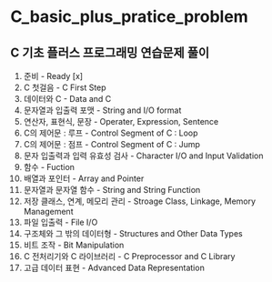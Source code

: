 # C_basic_plus_pratice_problem

## C 기초 플러스 프로그래밍 연습문제 풀이 

1. 준비 - Ready [x]
2. C 첫걸음 - C First Step
3. 데이터와 C - Data and C
4. 문자열과 입출력 포맷 - String and I/O format
5. 연산자, 표현식, 문장 -  Operater, Expression, Sentence
6. C의 제어문 : 루프 - Control Segment of C : Loop
7. C의 제어문 : 점프 - Control Segment of C : Jump
8. 문자 입출력과 입력 유효성 검사 - Character I/O and Input Validation
9. 함수 - Fuction
10. 배열과 포인터 - Array and Pointer
11. 문자열과 문자열 함수 - String and String Function
12. 저장 클래스, 연계, 메모리 관리 - Stroage Class, Linkage, Memory Management
13. 파일 입출력 - File I/O
14. 구조체와 그 밖의 데이터형 - Structures and Other Data Types
15. 비트 조작 - Bit Manipulation
16. C 전처리기와 C 라이브러리 - C Preprocessor and C Library
17. 고급 데이터 표현 - Advanced Data Representation
